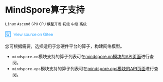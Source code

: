 # MindSpore算子支持

`Linux` `Ascend` `GPU` `CPU` `模型开发` `初级` `中级` `高级`

[![查看源文件](./_static/logo_source.png)](https://gitee.com/mindspore/docs/blob/r1.2/docs/note/source_zh_cn/operator_list_ms.md)

您可根据需要，选择适用于您硬件平台的算子，构建网络模型。

- `mindspore.nn`模块支持的算子列表可在[mindspore.nn模块的API页面](https://www.mindspore.cn/doc/api_python/zh-CN/r1.2/mindspore/mindspore.nn.html)进行查阅。
- `mindspore.ops`模块支持的算子列表可在[mindspore.ops模块的API页面](https://www.mindspore.cn/doc/api_python/zh-CN/r1.2/mindspore/mindspore.ops.html)进行查阅。
